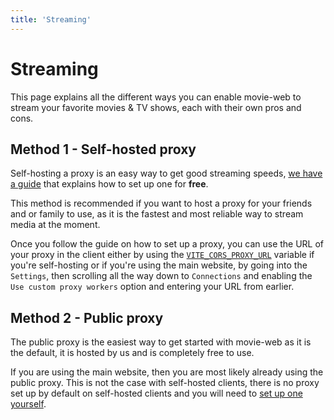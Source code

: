 ```yaml
---
title: 'Streaming'
---
```


# Streaming

This page explains all the different ways you can enable movie-web to stream your favorite movies & TV shows, each with their own pros and cons.

<!-- ## Method 1 - Browser extension

The movie-web browser extension is the easiest way to be able to watch media with fast streaming speeds, it is available for both [Chrome] and [Firefox].

This method is great if you only use movie-web on your computer. If you use a mobile device or smart TV, you'll unfortunately have to stick to using a proxy since these devices don't usually support browser extensions.

Since this method uses your own IP, it is undetectable by streaming services, so you can use it to watch your favorite shows without worrying about getting blocked by their servers. -->

## Method 1 - Self-hosted proxy

Self-hosting a proxy is an easy way to get good streaming speeds, [we have a guide](../2.proxy/1.deploy.md) that explains how to set up one for **free**.

This method is recommended if you want to host a proxy for your friends and or family to use, as it is the fastest and most reliable way to stream media at the moment.

<!-- This method is recommended if you want to host a proxy for your friends and family to use, or if you want to use movie-web on a device that doesn't support the [browser extension](#method-1---browser-extension), such as a smart TV or mobile device. -->

Once you follow the guide on how to set up a proxy, you can use the URL of your proxy in the client either by using the [`VITE_CORS_PROXY_URL`](../3.client/3.configuration.md#vite_cors_proxy_url) variable if you're self-hosting or if you're using the main website, by going into the `Settings`, then scrolling all the way down to `Connections` and enabling the `Use custom proxy workers` option and entering your URL from earlier.

## Method 2 - Public proxy

The public proxy is the easiest way to get started with movie-web as it is the default, it is hosted by us and is completely free to use.

If you are using the main website, then you are most likely already using the public proxy. This is not the case with self-hosted clients, there is no proxy set up by default on self-hosted clients and you will need to [set up one yourself](../2.proxy/1.deploy.md).

